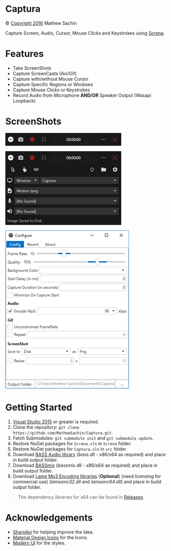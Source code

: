 # Captura
&copy; [Copyright 2016](LICENSE.md) Mathew Sachin

Capture Screen, Audio, Cursor, Mouse Clicks and Keystrokes using [Screna](https://github.com/MathewSachin/Screna).

# Features
- Take ScreenShots
- Capture ScreenCasts (Avi/Gif)
- Capture with/without Mouse Cursor
- Capture Specific Regions or Windows
- Capture Mouse Clicks or Keystrokes
- Record Audio from Microphone **AND/OR** Speaker Output (Wasapi Loopback)

# ScreenShots
![Main](ScreenShots/main.png)

![Expanded](ScreenShots/expanded.png)

![Config](ScreenShots/config.png)

# Getting Started
1. [Visual Studio 2015](https://visualstudio.com) or greater is required.
2. Clone the repository: `git clone https://github.com/MathewSachin/Captura.git`.
3. Fetch Submodules: `git submodule init` and `git submodule update`.
4. Restore NuGet packages for `Screna.sln` in `Screna` folder.
5. Restore NuGet packages for `Captura.sln` in `src` folder.
4. Download [BASS Audio library](http://www.un4seen.com/download.php?bass24) (*bass.dll* - x86/x64 as required) and place in build output folder.
5. Download [BASSmix](http://www.un4seen.com/download.php?bassmix24) (*bassmix.dll* - x86/x64 as required) and place in build output folder.
6. Download [Lame Mp3 Encoding libraries](http://lame.sourceforge.net) (**Optional**) (need licensing for commercial use) (_lameenc32.dll_ and _lameenc64.dll_) and place in build output folder.

> The dependency libraries for x64 can be found in [Releases](https://github.com/MathewSachin/Captura/releases).

# Acknowledgements
- [SharpAvi](https://github.com/bassill/sharpavi) for helping improve the idea.
- [Material Design Icons](https://materialdesignicons.com) for the Icons.
- [Modern UI](https://github.com/firstfloorsoftware/mui) for the styles.